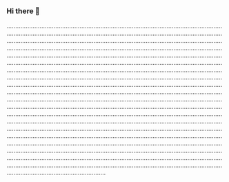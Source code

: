 ### Hi there 👋

.........................................................................................................................................................................................................................................................................................................................................................................................................................................................................................................................................................................................................................................................................................................................................................................................................................................................................................................................................................................................................................................................................................................................................................................................................................................................................................................................................................................................................................................................................................................................................................................................................................................................................................................................................................................................................................................................................................................................................................................................................................................................................................................................................................................................................................................................................................................................................................................................................................................................................................................................................................................................................................................